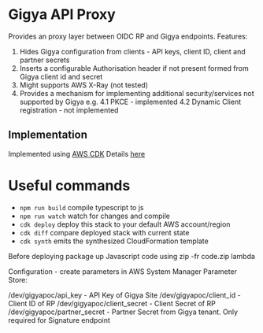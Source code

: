 # Gigya API Proxy
Provides an proxy layer between OIDC RP and Gigya endpoints. Features:
1. Hides Gigya configuration from clients - API keys, client ID, client and partner secrets
2. Inserts a configurable Authorisation header if not present formed from Gigya client id and secret
3. Might supports AWS X-Ray (not tested)
4. Provides a mechanism for implementing additional security/services not supported by Gigya e.g.
4.1 PKCE - implemented
4.2 Dynamic Client registration - not implemented

## Implementation
Implemented using [AWS CDK](https://docs.aws.amazon.com/cdk/) 
Details [here](https://confluence.nap/pages/viewpage.action?pageId=288113277)

# Useful commands
 * `npm run build`   compile typescript to js
 * `npm run watch`   watch for changes and compile
 * `cdk deploy`      deploy this stack to your default AWS account/region
 * `cdk diff`        compare deployed stack with current state
 * `cdk synth`       emits the synthesized CloudFormation template

Before deploying package up Javascript code using zip -fr code.zip lambda

Configuration - create parameters in AWS System Manager Parameter Store:

/dev/gigyapoc/api_key - API Key of Gigya Site
/dev/gigyapoc/client_id - Client ID of RP
/dev/gigyapoc/client_secret - Client Secret of RP
/dev/gigyapoc/partner_secret - Partner Secret from Gigya tenant. Only required for Signature endpoint
